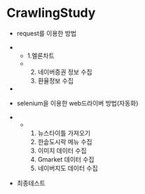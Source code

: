 # CrawlingStudy


* request를 이용한 방법
* * 1.멜론차트
  * 2. 네이버증권 정보 수집
    3. 환율정보 수집

* 
* selenium을 이용한 web드라이버 방법(자동화)
* * 1. 뉴스타이틀 가져오기
    2. 한솥도시락 메뉴 수집
    3. 이미지 데이터 수집
    4. Gmarket 데이터 수집
    5. 네이버지도 데이터 수집
   
* 최종테스트
